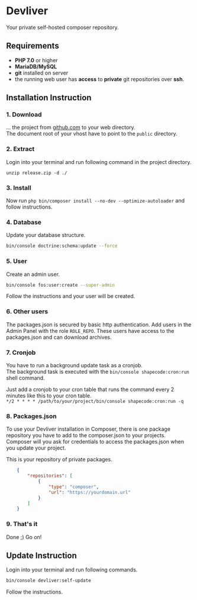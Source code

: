 # Devliver

Your private self-hosted composer repository.

##  Requirements

* **PHP 7.0** or higher
* **MariaDB/MySQL**
* **git** installed on server
* the running web user has **access** to **private** git repositories over **ssh**.

##  Installation Instruction

### 1. Download

... the project from [github.com](https://github.com/shapecode/devliver/releases) to your web directory.  
The document root of your vhost have to point to the `public` directory.

### 2. Extract

Login into your terminal and run following command in the project directory.

`unzip release.zip -d ./`

### 3. Install

Now run `php bin/composer install --no-dev --optimize-autoloader` and follow instructions.

### 4. Database

Update your database structure.
 
```bash
bin/console doctrine:schema:update --force
```

### 5. User

Create an admin user.

```bash
bin/console fos:user:create --super-admin
```

Follow the instructions and your user will be created.


### 6. Other users

The packages.json is secured by basic http authentication. Add users in the Admin Panel with the role `ROLE_REPO`. These users have access to the packages.json and can download archives.

### 7. Cronjob

You have to run a background update task as a cronjob.  
The background task is executed with the `bin/console shapecode:cron:run` shell command.  

Just add a cronjob to your cron table that runs the command every 2 minutes like this to your cron table.  
`*/2 * * * * /path/to/your/project/bin/console shapecode:cron:run -q`

### 8. Packages.json

To use your Devliver installation in Composer, there is one package repository you have to add to the composer.json to your projects.  
Composer will you ask for credentials to access the packages.json when you update your project.
  
This is your repository of private packages.

```json
    {
        "repositories": [
            {
                "type": "composer",
                "url": "https://yourdomain.url"
            }
        ]
    }
```

### 9. That's it

Done ;) Go on!


##  Update Instruction

Login into your terminal and run following commands.

```bash
bin/console devliver:self-update
```

Follow the instructions.

